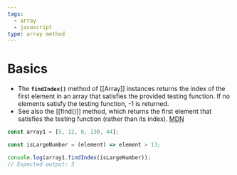 ```yaml
---
tags:
  - array
  - javascript
type: array method
---
```


# Basics
- The **`findIndex()`** method of [[Array]] instances returns the index of the first element in an array that satisfies the provided testing function. If no elements satisfy the testing function, -1 is returned.
- See also the [[find()]] method, which returns the first element that satisfies the testing function (rather than its index). [MDN](https://developer.mozilla.org/en-US/docs/Web/JavaScript/Reference/Global_Objects/Array/findIndex)
```javascript
const array1 = [5, 12, 8, 130, 44];

const isLargeNumber = (element) => element > 13;

console.log(array1.findIndex(isLargeNumber));
// Expected output: 3
```
